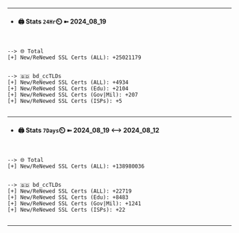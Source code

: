 

---
- #### 🖨️ **Stats** `24Hr`⏲️ ➼ 2024_08_19
```console


--> 🌐 Total
[+] New/ReNewed SSL Certs (ALL): +25021179


--> 🇧🇩 bd_ccTLDs
[+] New/ReNewed SSL Certs (ALL): +4934
[+] New/ReNewed SSL Certs (Edu): +2104
[+] New/ReNewed SSL Certs (Gov|Mil): +207
[+] New/ReNewed SSL Certs (ISPs): +5


```

---
- #### 🖨️ **Stats** `7Days`⏲️ ➼ 2024_08_19 <--> 2024_08_12
```console


--> 🌐 Total
[+] New/ReNewed SSL Certs (ALL): +138980036


--> 🇧🇩 bd_ccTLDs
[+] New/ReNewed SSL Certs (ALL): +22719
[+] New/ReNewed SSL Certs (Edu): +8483
[+] New/ReNewed SSL Certs (Gov|Mil): +1241
[+] New/ReNewed SSL Certs (ISPs): +22


```

---

